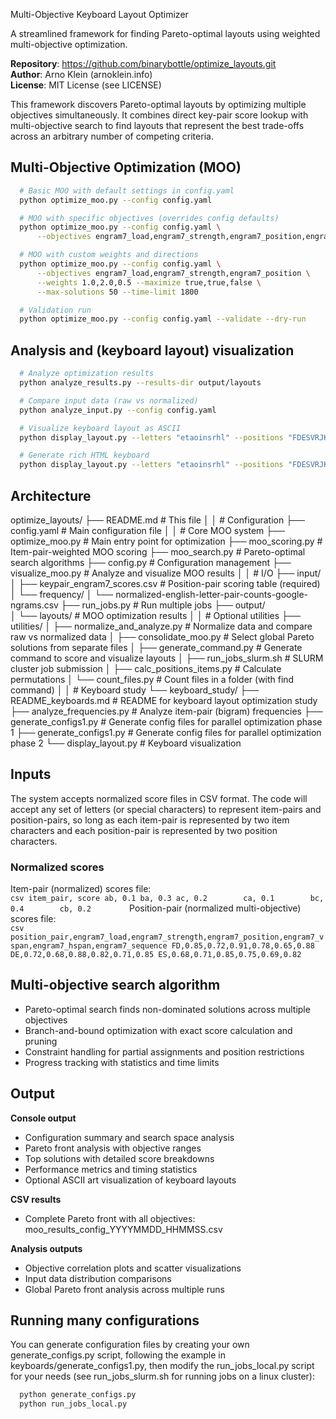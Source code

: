 Multi-Objective Keyboard Layout Optimizer

A streamlined framework for finding Pareto-optimal layouts using weighted multi-objective optimization.

**Repository**: https://github.com/binarybottle/optimize_layouts.git  
**Author**: Arno Klein (arnoklein.info)  
**License**: MIT License (see LICENSE)

This framework discovers Pareto-optimal layouts by optimizing multiple objectives simultaneously.
It combines direct key-pair score lookup with multi-objective search to find layouts that represent 
the best trade-offs across an arbitrary number of competing criteria.

## Multi-Objective Optimization (MOO)
  ```bash
    # Basic MOO with default settings in config.yaml
    python optimize_moo.py --config config.yaml

    # MOO with specific objectives (overrides config defaults)
    python optimize_moo.py --config config.yaml \
        --objectives engram7_load,engram7_strength,engram7_position,engram7_vspan,engram7_hspan,engram7_sequence

    # MOO with custom weights and directions
    python optimize_moo.py --config config.yaml \
        --objectives engram7_load,engram7_strength,engram7_position \
        --weights 1.0,2.0,0.5 --maximize true,true,false \
        --max-solutions 50 --time-limit 1800

    # Validation run
    python optimize_moo.py --config config.yaml --validate --dry-run
  ```

## Analysis and (keyboard layout) visualization
  ```bash
    # Analyze optimization results
    python analyze_results.py --results-dir output/layouts

    # Compare input data (raw vs normalized)
    python analyze_input.py --config config.yaml

    # Visualize keyboard layout as ASCII
    python display_layout.py --letters "etaoinsrhl" --positions "FDESVRJKIL"

    # Generate rich HTML keyboard
    python display_layout.py --letters "etaoinsrhl" --positions "FDESVRJKIL" --html
  ```

## Architecture
optimize_layouts/
├── README.md                            # This file
│ 
│ # Configuration
├── config.yaml                          # Main configuration file
│ 
│ # Core MOO system
├── optimize_moo.py                      # Main entry point for optimization
├── moo_scoring.py                       # Item-pair-weighted MOO scoring
├── moo_search.py                        # Pareto-optimal search algorithms
├── config.py                            # Configuration management
├── visualize_moo.py                     # Analyze and visualize MOO results
│
│ # I/O
├── input/
│   ├── keypair_engram7_scores.csv       # Position-pair scoring table (required)
│   └── frequency/
│       └── normalized-english-letter-pair-counts-google-ngrams.csv
├── run_jobs.py                          # Run multiple jobs
├── output/                              
│   └── layouts/                         # MOO optimization results
│
│ # Optional utilities
├── utilities/
│   ├── normalize_and_analyze.py         # Normalize data and compare raw vs normalized data
│   ├── consolidate_moo.py               # Select global Pareto solutions from separate files
│   ├── generate_command.py              # Generate command to score and visualize layouts
│   ├── run_jobs_slurm.sh                # SLURM cluster job submission
│   ├── calc_positions_items.py          # Calculate permutations
│   └── count_files.py                   # Count files in a folder (with find command)
│
│ # Keyboard study
└── keyboard_study/
    ├── README_keyboards.md              # README for keyboard layout optimization study
    ├── analyze_frequencies.py           # Analyze item-pair (bigram) frequencies
    ├── generate_configs1.py             # Generate config files for parallel optimization phase 1
    ├── generate_configs1.py             # Generate config files for parallel optimization phase 2
    └── display_layout.py                # Keyboard visualization


## Inputs
The system accepts normalized score files in CSV format.
The code will accept any set of letters (or special characters) 
to represent item-pairs and position-pairs, 
so long as each item-pair is represented by two item characters 
and each position-pair is represented by two position characters.

  ### Normalized scores
  Item-pair (normalized) scores file:      
    ```csv
      item_pair, score
      ab, 0.1
      ba, 0.3
      ac, 0.2       
      ca, 0.1       
      bc, 0.4       
      cb, 0.2       
    ```
  Position-pair (normalized multi-objective) scores file:       
    ```csv
      position_pair,engram7_load,engram7_strength,engram7_position,engram7_vspan,engram7_hspan,engram7_sequence
      FD,0.85,0.72,0.91,0.78,0.65,0.88
      DE,0.72,0.68,0.88,0.82,0.71,0.85
      ES,0.68,0.71,0.85,0.75,0.69,0.82
    ```

## Multi-objective search algorithm
  - Pareto-optimal search finds non-dominated solutions across multiple objectives
  - Branch-and-bound optimization with exact score calculation and pruning
  - Constraint handling for partial assignments and position restrictions
  - Progress tracking with statistics and time limits

## Output
  **Console output**
  - Configuration summary and search space analysis
  - Pareto front analysis with objective ranges
  - Top solutions with detailed score breakdowns
  - Performance metrics and timing statistics
  - Optional ASCII art visualization of keyboard layouts

  **CSV results**
  - Complete Pareto front with all objectives: moo_results_config_YYYYMMDD_HHMMSS.csv

  **Analysis outputs**
  - Objective correlation plots and scatter visualizations
  - Input data distribution comparisons
  - Global Pareto front analysis across multiple runs

## Running many configurations
You can generate configuration files
by creating your own generate_configs.py script,
following the example in keyboards/generate_configs1.py,
then modify the run_jobs_local.py script for your needs
(see run_jobs_slurm.sh for running jobs on a linux cluster):

```bash
  python generate_configs.py
  python run_jobs_local.py
```

